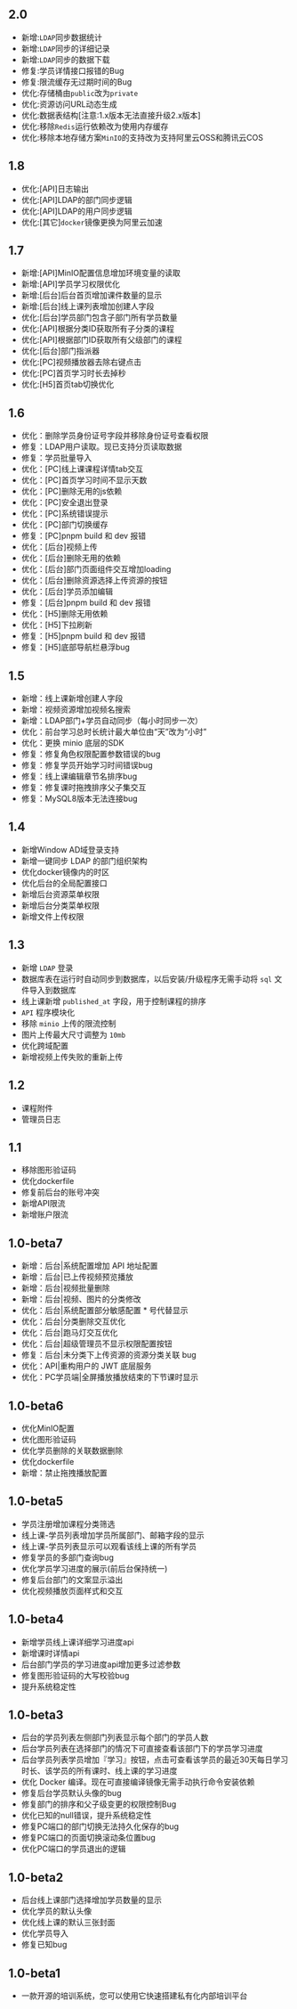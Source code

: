 ## 2.0

- 新增:`LDAP`同步数据统计
- 新增:`LDAP`同步的详细记录
- 新增:`LDAP`同步的数据下载
- 修复:学员详情接口报错的Bug
- 修复:限流缓存无过期时间的Bug
- 优化:存储桶由`public`改为`private`
- 优化:资源访问URL动态生成
- 优化:数据表结构[注意:1.x版本无法直接升级2.x版本]
- 优化:移除`Redis`运行依赖改为使用内存缓存
- 优化:移除本地存储方案`MinIO`的支持改为支持阿里云OSS和腾讯云COS

## 1.8

- 优化:[API]日志输出
- 优化:[API]LDAP的部门同步逻辑
- 优化:[API]LDAP的用户同步逻辑
- 优化:[其它]`docker`镜像更换为阿里云加速

## 1.7

- 新增:[API]MinIO配置信息增加环境变量的读取
- 新增:[API]学员学习权限优化
- 新增:[后台]后台首页增加课件数量的显示
- 新增:[后台]线上课列表增加创建人字段
- 优化:[后台]学员部门包含子部门所有学员数量
- 优化:[API]根据分类ID获取所有子分类的课程
- 优化:[API]根据部门ID获取所有父级部门的课程
- 优化:[后台]部门指派器
- 优化:[PC]视频播放器去除右键点击
- 优化:[PC]首页学习时长去掉秒
- 优化:[H5]首页tab切换优化

## 1.6

- 优化：删除学员身份证号字段并移除身份证号查看权限
- 修复：LDAP用户读取。现已支持分页读取数据
- 修复：学员批量导入
- 优化：[PC]线上课课程详情tab交互
- 优化：[PC]首页学习时间不显示天数
- 优化：[PC]删除无用的js依赖
- 优化：[PC]安全退出登录
- 优化：[PC]系统错误提示
- 优化：[PC]部门切换缓存
- 修复：[PC]pnpm build 和 dev 报错
- 优化：[后台]视频上传
- 优化：[后台]删除无用的依赖
- 优化：[后台]部门页面组件交互增加loading
- 优化：[后台]删除资源选择上传资源的按钮
- 优化：[后台]学员添加编辑
- 修复：[后台]pnpm build 和 dev 报错
- 优化：[H5]删除无用依赖
- 优化：[H5]下拉刷新
- 修复：[H5]pnpm build 和 dev 报错
- 修复：[H5]底部导航栏悬浮bug

## 1.5

- 新增：线上课新增创建人字段
- 新增：视频资源增加视频名搜索
- 新增：LDAP部门+学员自动同步（每小时同步一次）
- 优化：前台学习总时长统计最大单位由“天”改为“小时”
- 优化：更换 minio 底层的SDK
- 修复：修复角色权限配置参数错误的bug
- 修复：修复学员开始学习时间错误bug
- 修复：线上课编辑章节名排序bug
- 修复：修复课时拖拽排序父子集交互
- 修复：MySQL8版本无法连接bug

## 1.4

- 新增Window AD域登录支持
- 新增一键同步 LDAP 的部门组织架构
- 优化docker镜像内的时区
- 优化后台的全局配置接口
- 新增后台资源菜单权限
- 新增后台分类菜单权限
- 新增文件上传权限

## 1.3

- 新增 `LDAP` 登录
- 数据库表在运行时自动同步到数据库，以后安装/升级程序无需手动将 `sql` 文件导入到数据库
- 线上课新增 `published_at` 字段，用于控制课程的排序
- `API` 程序模块化
- 移除 `minio` 上传的限流控制
- 图片上传最大尺寸调整为 `10mb`
- 优化跨域配置
- 新增视频上传失败的重新上传

## 1.2

- 课程附件
- 管理员日志

## 1.1

+ 移除图形验证码
+ 优化dockerfile
+ 修复前后台的账号冲突
+ 新增API限流
+ 新增账户限流

## 1.0-beta7

+ 新增：后台|系统配置增加 API 地址配置
+ 新增：后台|已上传视频预览播放
+ 新增：后台|视频批量删除
+ 新增：后台|视频、图片的分类修改
+ 优化：后台|系统配置部分敏感配置 * 号代替显示
+ 优化：后台|分类删除交互优化
+ 优化：后台|跑马灯交互优化
+ 优化：后台|超级管理员不显示权限配置按钮
+ 修复：后台|未分类下上传资源的资源分类关联 bug
+ 优化：API|重构用户的 JWT 底层服务
+ 优化：PC学员端|全屏播放播放结束的下节课时显示

## 1.0-beta6

+ 优化MinIO配置
+ 优化图形验证码
+ 优化学员删除的关联数据删除
+ 优化dockerfile
+ 新增：禁止拖拽播放配置

## 1.0-beta5

+ 学员注册增加课程分类筛选
+ 线上课-学员列表增加学员所属部门、邮箱字段的显示
+ 线上课-学员列表显示可以观看该线上课的所有学员
+ 修复学员的多部门查询bug
+ 优化学员学习进度的展示(前后台保持统一)
+ 修复后台部门的文案显示溢出
+ 优化视频播放页面样式和交互

## 1.0-beta4

+ 新增学员线上课详细学习进度api
+ 新增课时详情api
+ 后台部门学员的学习进度api增加更多过滤参数
+ 修复图形验证码的大写校验bug
+ 提升系统稳定性

## 1.0-beta3

+ 后台的学员列表左侧部门列表显示每个部门的学员人数
+ 后台学员列表在选择部门的情况下可直接查看该部门下的学员学习进度
+ 后台学员列表学员增加『学习』按钮，点击可查看该学员的最近30天每日学习时长、该学员的所有课时、线上课的学习进度
+ 优化 Docker 编译。现在可直接编译镜像无需手动执行命令安装依赖
+ 修复后台学员默认头像的bug
+ 修复部门的排序和父子级变更的权限控制Bug
+ 优化已知的null错误，提升系统稳定性
+ 修复PC端口的部门切换无法持久化保存的bug
+ 修复PC端口的页面切换滚动条位置bug
+ 优化PC端口的学员退出的逻辑

## 1.0-beta2

+ 后台线上课部门选择增加学员数量的显示
+ 优化学员的默认头像
+ 优化线上课的默认三张封面
+ 优化学员导入
+ 修复已知bug

## 1.0-beta1

- 一款开源的培训系统，您可以使用它快速搭建私有化内部培训平台
